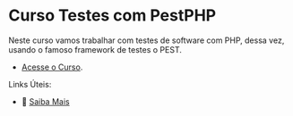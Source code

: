 # Curso Testes com PestPHP

Neste curso vamos trabalhar com testes de software com PHP, dessa vez, usando o famoso framework de testes o PEST.

- [Acesse o Curso](https://academy.especializati.com.br/curso/testes-com-pest-php).


Links Úteis:

- :tada: [Saiba Mais](https://linktr.ee/especializati)
